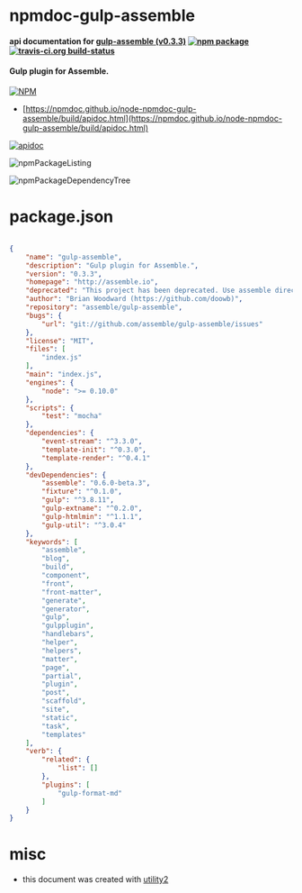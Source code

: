 # npmdoc-gulp-assemble

#### api documentation for  [gulp-assemble (v0.3.3)](http://assemble.io)  [![npm package](https://img.shields.io/npm/v/npmdoc-gulp-assemble.svg?style=flat-square)](https://www.npmjs.org/package/npmdoc-gulp-assemble) [![travis-ci.org build-status](https://api.travis-ci.org/npmdoc/node-npmdoc-gulp-assemble.svg)](https://travis-ci.org/npmdoc/node-npmdoc-gulp-assemble)

#### Gulp plugin for Assemble.

[![NPM](https://nodei.co/npm/gulp-assemble.png?downloads=true&downloadRank=true&stars=true)](https://www.npmjs.com/package/gulp-assemble)

- [https://npmdoc.github.io/node-npmdoc-gulp-assemble/build/apidoc.html](https://npmdoc.github.io/node-npmdoc-gulp-assemble/build/apidoc.html)

[![apidoc](https://npmdoc.github.io/node-npmdoc-gulp-assemble/build/screenCapture.buildCi.browser.%252Ftmp%252Fbuild%252Fapidoc.html.png)](https://npmdoc.github.io/node-npmdoc-gulp-assemble/build/apidoc.html)

![npmPackageListing](https://npmdoc.github.io/node-npmdoc-gulp-assemble/build/screenCapture.npmPackageListing.svg)

![npmPackageDependencyTree](https://npmdoc.github.io/node-npmdoc-gulp-assemble/build/screenCapture.npmPackageDependencyTree.svg)



# package.json

```json

{
    "name": "gulp-assemble",
    "description": "Gulp plugin for Assemble.",
    "version": "0.3.3",
    "homepage": "http://assemble.io",
    "deprecated": "This project has been deprecated. Use assemble directly or as a node library with gulp.",
    "author": "Brian Woodward (https://github.com/doowb)",
    "repository": "assemble/gulp-assemble",
    "bugs": {
        "url": "git://github.com/assemble/gulp-assemble/issues"
    },
    "license": "MIT",
    "files": [
        "index.js"
    ],
    "main": "index.js",
    "engines": {
        "node": ">= 0.10.0"
    },
    "scripts": {
        "test": "mocha"
    },
    "dependencies": {
        "event-stream": "^3.3.0",
        "template-init": "^0.3.0",
        "template-render": "^0.4.1"
    },
    "devDependencies": {
        "assemble": "0.6.0-beta.3",
        "fixture": "^0.1.0",
        "gulp": "^3.8.11",
        "gulp-extname": "^0.2.0",
        "gulp-htmlmin": "^1.1.1",
        "gulp-util": "^3.0.4"
    },
    "keywords": [
        "assemble",
        "blog",
        "build",
        "component",
        "front",
        "front-matter",
        "generate",
        "generator",
        "gulp",
        "gulpplugin",
        "handlebars",
        "helper",
        "helpers",
        "matter",
        "page",
        "partial",
        "plugin",
        "post",
        "scaffold",
        "site",
        "static",
        "task",
        "templates"
    ],
    "verb": {
        "related": {
            "list": []
        },
        "plugins": [
            "gulp-format-md"
        ]
    }
}
```



# misc
- this document was created with [utility2](https://github.com/kaizhu256/node-utility2)
